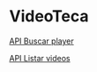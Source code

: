 # VideoTeca

[API Buscar player](https://github.com/videofront/VideoTeca/wiki/API-Buscar-player)

[API Listar videos](https://github.com/videofront/VideoTeca/wiki/API-Listar-videos)
